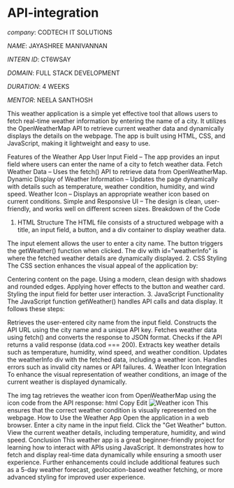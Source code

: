 # API-integration

*company*: CODTECH IT SOLUTIONS

*NAME*: JAYASHREE MANIVANNAN

*INTERN ID*: CT6WSAY

*DOMAIN*: FULL STACK DEVELOPMENT

*DURATION*: 4 WEEKS

*MENTOR*: NEELA SANTHOSH

This weather application is a simple yet effective tool that allows users to fetch real-time weather information by entering the name of a city. It utilizes the OpenWeatherMap API to retrieve current weather data and dynamically displays the details on the webpage. The app is built using HTML, CSS, and JavaScript, making it lightweight and easy to use.

Features of the Weather App
User Input Field – The app provides an input field where users can enter the name of a city to fetch weather data.
Fetch Weather Data – Uses the fetch() API to retrieve data from OpenWeatherMap.
Dynamic Display of Weather Information – Updates the page dynamically with details such as temperature, weather condition, humidity, and wind speed.
Weather Icon – Displays an appropriate weather icon based on current conditions.
Simple and Responsive UI – The design is clean, user-friendly, and works well on different screen sizes.
Breakdown of the Code
1. HTML Structure
The HTML file consists of a structured webpage with a title, an input field, a button, and a div container to display weather data.

The input element allows the user to enter a city name.
The button triggers the getWeather() function when clicked.
The div with id="weatherInfo" is where the fetched weather details are dynamically displayed.
2. CSS Styling
The CSS section enhances the visual appeal of the application by:

Centering content on the page.
Using a modern, clean design with shadows and rounded edges.
Applying hover effects to the button and weather card.
Styling the input field for better user interaction.
3. JavaScript Functionality
The JavaScript function getWeather() handles API calls and data display. It follows these steps:

Retrieves the user-entered city name from the input field.
Constructs the API URL using the city name and a unique API key.
Fetches weather data using fetch() and converts the response to JSON format.
Checks if the API returns a valid response (data.cod === 200).
Extracts key weather details such as temperature, humidity, wind speed, and weather condition.
Updates the weatherInfo div with the fetched data, including a weather icon.
Handles errors such as invalid city names or API failures.
4. Weather Icon Integration
To enhance the visual representation of weather conditions, an image of the current weather is displayed dynamically.

The img tag retrieves the weather icon from OpenWeatherMap using the icon code from the API response:
html
Copy
Edit
<img class="weather-icon" src="http://openweathermap.org/img/wn/${data.weather[0].icon}.png" alt="Weather icon">
This ensures that the correct weather condition is visually represented on the webpage.
How to Use the Weather App
Open the application in a web browser.
Enter a city name in the input field.
Click the "Get Weather" button.
View the current weather details, including temperature, humidity, and wind speed.
Conclusion
This weather app is a great beginner-friendly project for learning how to interact with APIs using JavaScript. It demonstrates how to fetch and display real-time data dynamically while ensuring a smooth user experience. Further enhancements could include additional features such as a 5-day weather forecast, geolocation-based weather fetching, or more advanced styling for improved user experience.










